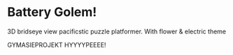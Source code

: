 # Battery Golem!
3D bridseye view pacificstic puzzle platformer. With flower & electric theme

GYMASIEPROJEKT HYYYYPEEEE!